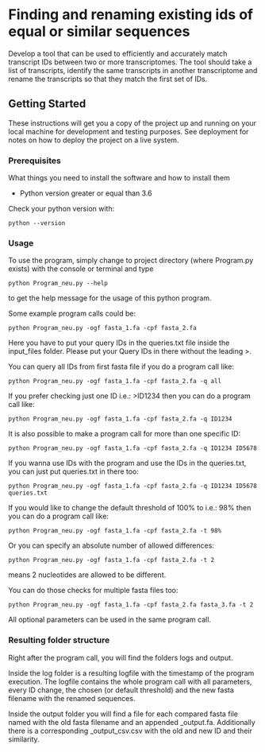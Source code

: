 # Finding and renaming existing ids of equal or similar sequences

Develop a tool that can be used to efficiently and accurately match transcript IDs between two or more transcriptomes.
The tool should take a list of transcripts, identify the same transcripts in another transcriptome and rename the transcripts so that they match the first set of IDs.

## Getting Started

These instructions will get you a copy of the project up and running on your local machine for development and testing purposes. See deployment for notes on how to deploy the project on a live system.

### Prerequisites

What things you need to install the software and how to install them
- Python version greater or equal than 3.6

Check your python version with:

```
python --version
```

### Usage

To use the program, simply change to project directory (where Program.py exists) with the console or terminal and
type

```
python Program_neu.py --help
```

to get the help message for the usage of this python program.

Some example program calls could be:

```
python Program_neu.py -ogf fasta_1.fa -cpf fasta_2.fa
```

Here you have to put your query IDs in the queries.txt file inside the input_files folder.
Please put your Query IDs in there without the leading >.

You can query all IDs from first fasta file if you do a program call like:

```
python Program_neu.py -ogf fasta_1.fa -cpf fasta_2.fa -q all
```

If you prefer checking just one ID i.e.: >ID1234 then you can do a program call like:

```
python Program_neu.py -ogf fasta_1.fa -cpf fasta_2.fa -q ID1234
```

It is also possible to make a program call for more than one specific ID:

```
python Program_neu.py -ogf fasta_1.fa -cpf fasta_2.fa -q ID1234 ID5678
```

If you wanna use IDs with the program and use the IDs in the queries.txt, you can just put queries.txt in there too:

```
python Program_neu.py -ogf fasta_1.fa -cpf fasta_2.fa -q ID1234 ID5678 queries.txt
```

If you would like to change the default threshold of 100% to i.e.: 98% then you can do a program call like:

```
python Program_neu.py -ogf fasta_1.fa -cpf fasta_2.fa -t 98%
```

Or you can specify an absolute number of allowed differences:

```
python Program_neu.py -ogf fasta_1.fa -cpf fasta_2.fa -t 2
```

means 2 nucleotides are allowed to be different.

You can do those checks for multiple fasta files too:

```
python Program_neu.py -ogf fasta_1.fa -cpf fasta_2.fa fasta_3.fa -t 2
```

All optional parameters can be used in the same program call.

### Resulting folder structure

Right after the program call, you will find the folders logs and output.

Inside the log folder is a resulting logfile with the timestamp of the program execution.
The logfile contains the whole program call with all parameters, every ID change, the chosen (or default threshold)
and the new fasta filename with the renamed sequences.

Inside the output folder you will find a file for each compared fasta file named with the old fasta filename and an appended _output.fa.
Additionally there is a corresponding _output_csv.csv with the old and new ID and their similarity.
